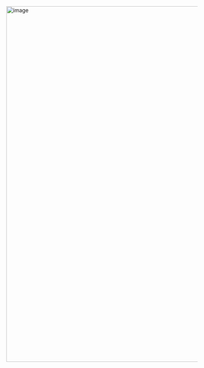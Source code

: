 <img width="937" alt="image" src="https://github.com/user-attachments/assets/5c1750d0-6a7b-4fac-b5c5-696a3522b067">
